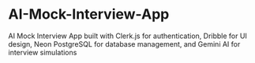 # AI-Mock-Interview-App
AI Mock Interview App built with Clerk.js for authentication, Dribble for UI design, Neon PostgreSQL for database management, and Gemini AI for interview simulations
